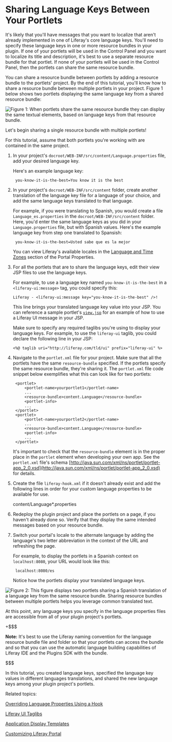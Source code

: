 # Sharing Language Keys Between Your Portlets [](id=sharing-language-keys-between-your-portlets)

<!-- The beginning and ending test portlets can be found at the following:
Begin: https://github.com/liferay/liferay-docs/tree/master/develop/tutorials/code/liferay-mvc/prefs/begin/event-listing-portlet
End: https://github.com/codyhoag/liferay-docs/tree/master/develop/tutorials/code/loc/share-lang-keys/end/event-listing-portlet
-->

It's likely that you'll have messages that you want to localize that aren't
already implemented in one of Liferay's core language keys. You'll need to
specify these language keys in one or more resource bundles in your plugin. If
one of your portlets will be used in the Control Panel and you want to localize
its title and description, it's best to use a separate resource bundle for that
portlet. If none of your portlets will be used in the Control Panel, then the
portlets can share the same resource bundle. 

You can share a resource bundle between portlets by adding a resource bundle to
the portlets' project. By the end of this tutorial, you'll know how to share a
resource bundle between multiple portlets in your project. Figure 1 below
shows two portlets displaying the same language key from a shared resource
bundle: 

![Figure 1: When portlets share the same resource bundle they can display the same textual elements, based on language keys from that resource bundle.](../../images/portlet-localization-shared-bundle.png)

Let's begin sharing a single resource bundle with multiple portlets! 

For this tutorial, assume that both portlets you're working with are contained
in the same project. 

1. In your project's `docroot/WEB-INF/src/content/Language.properties` file, add
   your desired language key.

    Here's an example language key: 

        you-know-it-is-the-best=You know it is the best

2. In your project's `docroot/WEB-INF/src/content` folder, create another
   translation of the language key file for a language of your choice, and add
   the same language keys translated to that language.

    For example, if you were translating to Spanish, you would create a file
    `Language_es.properties` in the `docroot/WEB-INF/src/content` folder. Here, 
    you'd enter the same language keys as you did in your `Language.properties` file,
    but with Spanish values. Here's the example language key from step one 
    translated to Spansish:

        you-know-it-is-the-best=Usted sabe que es la mejor

    You can view Liferay's available locales in the [Language and Time
    Zones](http://docs.liferay.com/portal/6.2/propertiesdoc/portal.properties.html#Languages%20and%20Time%20Zones)
    section of the Portal Properties. 

3.  For all the portlets that are to share the language keys, edit their view
    JSP files to use the language keys. 

    For example, to use a language key named `you-know-it-is-the-best` in a
    `<liferay-ui:message>` tag, you could specify this: 

        Liferay - <liferay-ui:message key="you-know-it-is-the-best" />!

    This line brings your translated language key value into your JSP. You can
    reference a sample portlet's
    [`view.jsp`](https://github.com/liferay/liferay-docs/blob/master/develop/tutorials/code/loc/share-lang-keys/end/event-listing-portlet/docroot/html/locationlisting/view.jsp)
    for an example of how to use a Liferay UI message in your JSP.

    Make sure to specify any required taglibs you're using to display your
    language keys. For example, to use the `liferay-ui` taglib, you could
    declare the following line in your JSP: 

        <%@ taglib uri="http://liferay.com/tld/ui" prefix="liferay-ui" %> 

4. Navigate to the `portlet.xml` file for your project. Make sure that all the
   portlets have the same `resource-bundle` specified. If the portlets specify
   the same resource bundle, they're sharing it. The `portlet.xml` file code
   snippet below exemplifies what this can look like for two portlets: 

        <portlet>
            <portlet-name>yourportlet1</portlet-name>
            ...
            <resource-bundle>content.Language</resource-bundle>
            <portlet-info>
            ...
        </portlet>
        <portlet>
            <portlet-name>yourportlet2</portlet-name>
            ...
            <resource-bundle>content.Language</resource-bundle>
            <portlet-info>
            ...
        </portlet>

    It's important to check that the `resource-bundle` element is in the proper
    place in the `portlet` element when developing your own app. See the
    `portlet.xml` file's schema
    [http://java.sun.com/xml/ns/portlet/portlet-app_2_0.xsd](http://java.sun.com/xml/ns/portlet/portlet-app_2_0.xsd)
    for details.
    
5. Create the file `liferay-hook.xml` if it doesn't already exist and add the following lines in order for your custom         language properties to be available for use.

      <?xml version="1.0"?>
      <!DOCTYPE hook PUBLIC "-//Liferay//DTD Hook 6.2.0//EN" "http://www.liferay.com/dtd/liferay-hook_6_2_0.dtd">

      <hook>
         <language-properties>content/Language*.properties</language-properties>
      </hook>

6. Redeploy the plugin project and place the portlets on a page, if
   you haven't already done so. Verify that they display the same intended
   messages based on your resource bundle. 

7. Switch your portal's locale to the alternate language by adding the
   language's two letter abbreviation in the context of the URL and refreshing
   the page.

    For example, to display the portlets in a Spanish context on
    `localhost:8080`, your URL would look like this:

        localhost:8080/es

    Notice how the portlets display your translated language keys. 

![Figure 2: This figure displays two portlets sharing a Spanish translation of a language key from the same resource bundle. Sharing resource bundles between multiple portlets helps you leverage common translated text.](../../images/portlet-localization-shared-bundle-spanish.png)

At this point, any language keys you specify in the language properties files
are accessible from all of your plugin project's portlets. 

+$$$

**Note:** It's best to use the Liferay
naming convention for the language resource bundle file and folder so that your
portlets can access the bundle and so that you can use the automatic language
building capabilities of Liferay IDE and the Plugins SDK with the bundle. 

$$$

In this tutorial, you created language keys, specified the language key values
in different languages translations, and shared the new language keys among
your plugin project's portlets. 

Related topics: 

[Overriding Language Properties Using a Hook](/develop/tutorials/-/knowledge_base/6-2/overriding-language-properties-using-a-hook)

[Liferay UI Taglibs](/develop/tutorials/-/knowledge_base/6-2/liferay-ui-taglibs)

[Application Display Templates](/develop/tutorials/-/knowledge_base/6-2/application-display-templates)

[Customizing Liferay Portal](/develop/tutorials/-/knowledge_base/6-2/customizing-liferay-portal)
